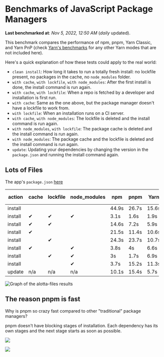 # Benchmarks of JavaScript Package Managers

**Last benchmarked at**: _Nov 5, 2022, 12:50 AM_ (_daily_ updated).

This benchmark compares the performance of npm, pnpm, Yarn Classic, and Yarn PnP (check [Yarn's benchmarks](https://yarnpkg.com/benchmarks) for any other Yarn modes that are not included here).

Here's a quick explanation of how these tests could apply to the real world:

- `clean install`: How long it takes to run a totally fresh install: no lockfile present, no packages in the cache, no `node_modules` folder.
- `with cache`, `with lockfile`, `with node_modules`: After the first install is done, the install command is run again.
- `with cache`, `with lockfile`: When a repo is fetched by a developer and installation is first run.
- `with cache`: Same as the one above, but the package manager doesn't have a lockfile to work from.
- `with lockfile`: When an installation runs on a CI server.
- `with cache`, `with node_modules`: The lockfile is deleted and the install command is run again.
- `with node_modules`, `with lockfile`: The package cache is deleted and the install command is run again.
- `with node_modules`: The package cache and the lockfile is deleted and the install command is run again.
- `update`: Updating your dependencies by changing the version in the `package.json` and running the install command again.

## Lots of Files

The app's `package.json` [here](https://github.com/pnpm/pnpm.github.io/blob/main/benchmarks/fixtures/alotta-files/package.json)

| action  | cache | lockfile | node_modules| npm | pnpm | Yarn | Yarn PnP |
| ---     | ---   | ---      | ---         | --- | ---  | ---  | ---      |
| install |       |          |             | 44.9s | 26.7s | 15.6s | 32.6s |
| install | ✔     | ✔        | ✔           | 3.1s | 1.6s | 1.9s | n/a |
| install | ✔     | ✔        |             | 14.6s | 7.2s | 5.9s | 1.2s |
| install | ✔     |          |             | 21.5s | 11.4s | 10.6s | 5.9s |
| install |       | ✔        |             | 24.3s | 23.7s | 10.7s | 27s |
| install | ✔     |          | ✔           | 3.8s | 4s | 6.6s | n/a |
| install |       | ✔        | ✔           | 3s | 1.7s | 6.9s | n/a |
| install |       |          | ✔           | 3.7s | 15.2s | 11.3s | n/a |
| update  | n/a | n/a | n/a | 10.1s | 15.4s | 5.7s | 11.6s |

<img alt="Graph of the alotta-files results" src="/img/benchmarks/alotta-files.svg" />

## The reason pnpm is fast

Why is pnpm so crazy fast compared to other "traditional" package managers?

pnpm doesn't have blocking stages of installation. Each dependency has its own stages and the next stage starts as soon as possible.

![](/img/installation-stages-of-other-pms.png)

![](/img/installation-stages-of-pnpm.jpg)
